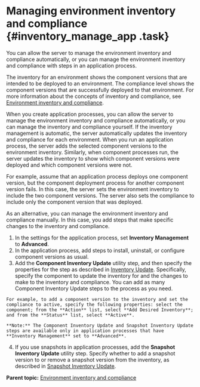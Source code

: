 # Managing environment inventory and compliance {#inventory_manage_app .task}

You can allow the server to manage the environment inventory and compliance automatically, or you can manage the environment inventory and compliance with steps in an application process.

The inventory for an environment shows the component versions that are intended to be deployed to an environment. The compliance level shows the component versions that are successfully deployed to that environment. For more information about the concepts of inventory and compliance, see [Environment inventory and compliance](env_compliance.md).

When you create application processes, you can allow the server to manage the environment inventory and compliance automatically, or you can manage the inventory and compliance yourself. If the inventory management is automatic, the server automatically updates the inventory and compliance for each environment. When you run an application process, the server adds the selected component versions to the environment inventory. Similarly, when component processes run, the server updates the inventory to show which component versions were deployed and which component versions were not.

For example, assume that an application process deploys one component version, but the component deployment process for another component version fails. In this case, the server sets the environment inventory to include the two component versions. The server also sets the compliance to include only the component version that was deployed.

As an alternative, you can manage the environment inventory and compliance manually. In this case, you add steps that make specific changes to the inventory and compliance.

1.  In the settings for the application process, set **Inventory Management** to **Advanced**.
2.  In the application process, add steps to install, uninstall, or configure component versions as usual.
3.   Add the **Component Inventory Update** utility step, and then specify the properties for the step as described in [Inventory Update](app_process_inventory_update.md). Specifically, specify the component to update the inventory for and the changes to make to the inventory and compliance. You can add as many Component Inventory Update steps to the process as you need.

    For example, to add a component version to the inventory and set the compliance to active, specify the following properties: select the component; from the **Action** list, select **Add Desired Inventory**; and from the **Status** list, select **Active**.

    **Note:** The Component Inventory Update and Snapshot Inventory Update steps are available only in application processes that have **Inventory Management** set to **Advanced**.

4.   If you use snapshots in application processes, add the **Snapshot Inventory Update** utility step. Specify whether to add a snapshot version to or remove a snapshot version from the inventory, as described in [Snapshot Inventory Update](app_process_snap_update.md). 

**Parent topic:** [Environment inventory and compliance](../topics/env_compliance.md)

